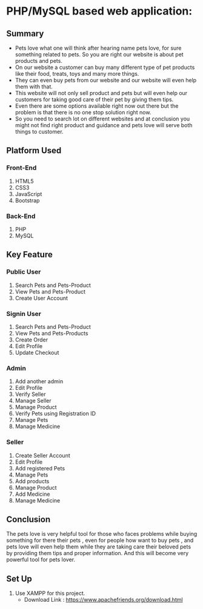# PHP/MySQL based web application:
## Summary
* Pets love what one will think after hearing name pets love, for sure something related
to pets. So you are right our website is about pet products and pets.
* On our website a customer can buy many different type of pet products like their
food, treats, toys and many more things.
* They can even buy pets from our website and our website will even help them with
that.
* This website will not only sell product and pets but will even help our customers for
taking good care of their pet by giving them tips.
* Even there are some options available right now out there but the problem is that there
is no one stop solution right now.
* So you need to search lot on different websites and at conclusion you might not find
right product and guidance and pets love will serve both things to customer.

## Platform Used
### Front-End
 1. HTML5
 2. CSS3
 3. JavaScript
 4. Bootstrap
 
### Back-End
  1. PHP
  2. MySQL
 
## Key Feature
### Public User
  1. Search Pets and Pets-Product
  2. View Pets and Pets-Product
  3. Create User Account
  
### Signin User
  1. Search Pets and Pets-Product
  2. View Pets and Pets-Products
  3. Create Order
  4. Edit Profile
  5. Update Checkout
  
### Admin
  1. Add another admin
  2. Edit Profile
  3. Verify Seller
  4. Manage Seller
  5. Manage Product
  6. Verify Pets using Registration ID
  7. Manage Pets
  8. Manage Medicine
 
### Seller
  1. Create Seller Account
  2. Edit Profile
  3. Add registered Pets
  4. Manage Pets
  5. Add products
  6. Manage Product
  7. Add Medicine
  8. Manage Medicine
  
## Conclusion
The pets love is very helpful tool for those who faces problems while buying something for
there their pets , even for people how want to buy pets , and pets love will even help them
while they are taking care their beloved pets by providing them tips and proper information.
And this will become very powerful tool for pets lover.

## Set Up
  1. Use XAMPP for this project.
      * Download Link : https://www.apachefriends.org/download.html
